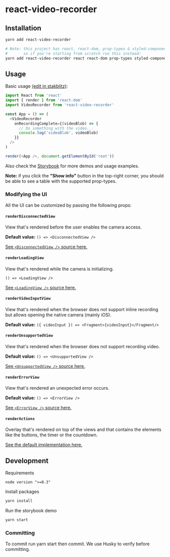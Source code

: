 # react-video-recorder

## Installation

```sh
yarn add react-video-recorder

# Note: this project has react, react-dom, prop-types & styled-components as peerDependencies,
#       so if you're starting from scratch run this instead:
yarn add react-video-recorder react react-dom prop-types styled-components
```

## Usage

Basic usage [(edit in stakblitz)](https://stackblitz.com/edit/react-video-recorder-demo):

```js
import React from 'react'
import { render } from 'react-dom'
import VideoRecorder from 'react-video-recorder'

const App = () => (
  <VideoRecorder
    onRecordingComplete={(videoBlob) => {
      // Do something with the video...
      console.log('videoBlob', videoBlob)
    }}
  />
)

render(<App />, document.getElementById('root'))
```

Also check the [Storybook](https://react-video-recorder.vercel.app/) for more demos and usage examples.

**Note:** if you click the **"Show info"** button in the top-right corner, you should be able to see a table with the supported prop-types.

### Modifying the UI

All the UI can be customized by passing the following props:

#### `renderDisconnectedView`

View that's rendered before the user enables the camera access.

**Default value:** `() => <DisconnectedView />`

[See `<DisconnectedView />` source here.](src/defaults/disconnected-view.js)

#### `renderLoadingView`

View that's rendered while the camera is initializing.

`() => <LoadingView />`

[See `<LoadingView />` source here.](src/defaults/loading-view.js)

#### `renderVideoInputView`

View that's rendered when the browser does not support inline recording but allows opening the native camera (mainly iOS).

**Default value:** `({ videoInput }) => <Fragment>{videoInput}</Fragment/>`

#### `renderUnsupportedView`

View that's rendered when the browser does not support recording video.

**Default value:** `() => <UnsupportedView />`

[See `<UnsupportedView />` source here.](src/defaults/unsupported-view.js)

#### `renderErrorView`

View that's rendered an unexpected error occurs.

**Default value:** `() => <ErrorView />`

[See `<ErrorView />` source here.](src/defaults/error-view.js)

#### `renderActions`

Overlay that's rendered on top of the views and that contains the elements like the buttons, the timer or the countdown.

[See the default implementation here.](src/defaults/render-actions.js)

## Development

Requirements

`node version ">=8.3"`

Install packages

```sh
yarn install
```

Run the storybook demo

```sh
yarn start
```

### Committing

To commit run yarn start then commit. We use Husky to verify before committing.
